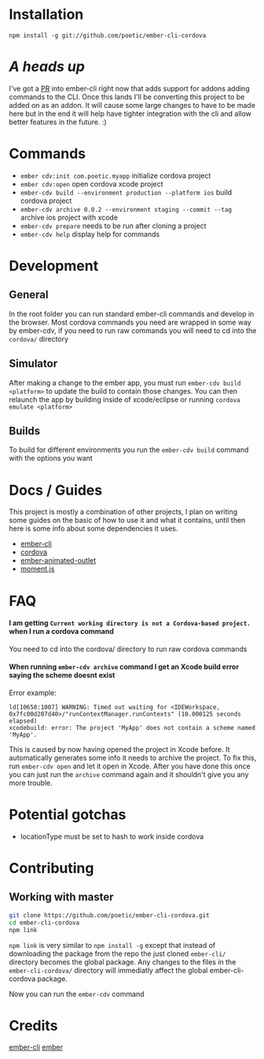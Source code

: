 # Installation

`npm install -g git://github.com/poetic/ember-cli-cordova`

# *A heads up*

I've got a [PR](https://github.com/stefanpenner/ember-cli/pull/1196) into
ember-cli right now that adds support for addons adding commands to the CLI.
Once this lands I'll be converting this project to be added on as an addon. It
will cause some large changes to have to be made here but in the end it will
help have tighter integration with the cli and allow better features in the
future. :)

# Commands
+ `ember cdv:init com.poetic.myapp` initialize cordova project
+ `ember cdv:open` open cordova xcode project
+ `ember-cdv build --environment production --platform ios` build cordova project
+ `ember-cdv archive 0.0.2 --environment staging --commit --tag` archive ios project with xcode
+ `ember-cdv prepare` needs to be run after cloning a project
+ `ember-cdv help` display help for commands

# Development

## General
In the root folder you can run standard ember-cli commands and develop in the
browser. Most cordova commands you need are wrapped in some way by ember-cdv,
if you need to run raw commands you will need to cd into the `cordova/`
directory

## Simulator
After making a change to the ember app, you must run `ember-cdv build <platform>`
to update the build to contain those changes. You can then relaunch the app by
building inside of xcode/eclipse or running `cordova emulate <platform>`

## Builds

To build for different environments you run the `ember-cdv build` command with
the options you want

# Docs / Guides

This project is mostly a combination of other projects, I plan on writing some
guides on the basic of how to use it and what it contains, until then here is
some info about some dependencies it uses.

+  [ember-cli](http://iamstef.net/ember-cli/)
+  [cordova](http://cordova.apache.org/docs/en/3.4.0/)
+  [ember-animated-outlet](https://github.com/billysbilling/ember-animated-outlet)
+  [moment.js](http://momentjs.com/docs/)

# FAQ

#### I am getting `Current working directory is not a Cordova-based project.` when I run a cordova command

You need to cd into the cordova/ directory to run raw cordova commands

#### When running `ember-cdv archive` command I get an Xcode build error saying the scheme doesnt exist

Error example:

```
ld[10658:1007] WARNING: Timed out waiting for <IDEWorkspace,
0x7fc00d207d40>/"runContextManager.runContexts" (10.000125 seconds elapsed)
xcodebuild: error: The project 'MyApp' does not contain a scheme named 'MyApp'.
```

This is caused by now having opened the project in Xcode before. It
automatically generates some info it needs to archive the project. To fix this,
run `ember-cdv open` and let it open in Xcode. After you have done this once you
can just run the `archive` command again and it shouldn't give you any more
trouble.

# Potential gotchas

+  locationType must be set to hash to work inside cordova

# Contributing

## Working with master

``` sh
git clone https://github.com/poetic/ember-cli-cordova.git
cd ember-cli-cordova
npm link
```

`npm link` is very similar to `npm install -g` except that instead of downloading the package from the repo the just cloned `ember-cli/` directory becomes the global package. Any changes to the files in the `ember-cli-cordova/` directory will immediatly affect the global ember-cli-cordova package.

Now you can run the `ember-cdv` command

# Credits

[ember-cli](https://github.com/stefanpenner/ember-cli)
[ember](https://github.com/emberjs/emberjs)
